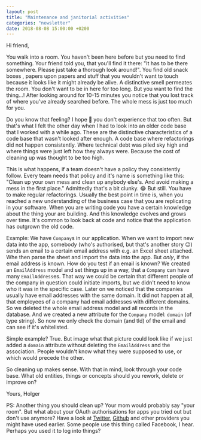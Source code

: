 ```yaml
---
layout: post
title: "Maintenance and janitorial activities"
categories: "newsletter"
date: 2018-08-08 15:00:00 +0200
---
```


Hi friend,

You walk into a room. You haven't been here before but you need to find something. Your friend told you, that you'll find it there: "It has to be there somewhere. Please just take a thorough look around!". You find old snack boxes , papers upon papers and stuff that you wouldn't want to touch because it looks like it might already be alive. A distinctive smell permeates the room. You don't want to be in here for too long. But you want to find the thing...! After looking around for 10-15 minutes you notice that you lost track of where you've already searched before. The whole mess is just too much for you.  
<!--more-->
Do you know that feeling? I hope 🤞 you don't experience that too often. But that's what I felt the other day when I had to look into an older code base that I worked with a while ago. These are the distinctive characteristics of a code base that wasn't looked after enough. A code base where refactorings did not happen consistently. Where technical debt was piled sky high and where things were just left how they always were. Because the cost of cleaning up was thought to be too high.  

This is what happens, if a team doesn't have a policy they consistently follow. Every team needs that policy and it's name is something like this: "Clean up your own mess and clean up anybody else's. And avoid making a mess in the first place." Admittedly that's a bit clunky. 😂 But still. You have to make regular refactorings. Usually the best point in time is, when you reached a new understanding of the business case that you are replicating in your software. When you are writing code you have a certain knowledge about the thing your are building. And this knowledge evolves and grows over time. It's common to look back at code and notice that the application has outgrown the old code.

Example:
We have `Company`s in our application. When we want to import new data into the app, somebody (who's authorised, but that's another story 😉) sends an email to a certain email address with e.g. an Excel sheet attached. Whe then parse the sheet and import the data into the app. But *only*, if the email address is known. How do you test if an email is known? We created an `EmailAddress` model and set things up in a way, that a `Company` can have many `EmailAddress`es. That way we could be certain that different people of the company in question could initiate imports, but we didn't need to know who it was in the specific case.
Later on we noticed that the companies usually have email addresses with the same domain. It did not happen at all, that employees of a company had email addresses with different domains. So we deleted the whole email address model and all records in the database. And we created a new attribute for the `Company` model: `domain` (of type string). So now we only check the domain (and tld) of the email and can see if it's whitelisted.

Simple example? True. But image what that picture could look like if we just added a `domain` attribute without deleting the `EmailAddress` and the association. People wouldn't know what they were supposed to use, or which would precede the other.

So cleaning up makes sense. With that in mind, look through your code base. What old entities, things or concepts should you rework, delete or improve on?

Yours,
Holger

PS: Another thing you should clean up? Your mom would probably say "your room". But what about your OAuth authorisations for apps you tried out but don't use anymore? Have a look at [Twitter](https://twitter.com/settings/applications), [Github](https://github.com/settings/applications?page=1) and other providers you might have used earlier. Some people use this thing called Facebook, I hear. Perhaps you used it to log into things?
